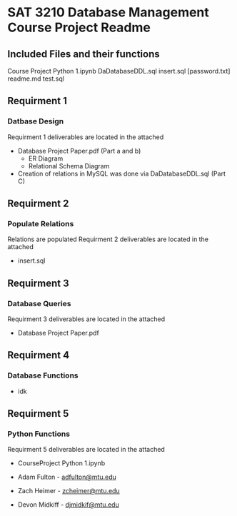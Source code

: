 # SAT 3210 Database Management Course Project Readme

## Included Files and their functions
Course Project Python 1.ipynb
DaDatabaseDDL.sql
insert.sql
[password.txt]
readme.md
test.sql



## Requirment 1
### Datbase Design

Requirment 1 deliverables are located in the attached
- Database Project Paper.pdf (Part a and b)
  - ER Diagram
  - Relational Schema Diagram
- Creation of relations in MySQL was done via DaDatabaseDDL.sql (Part C)

## Requirment 2
### Populate Relations
Relations are populated 
Requirment 2 deliverables are located in the attached
- insert.sql

## Requirment 3
### Database Queries

Requirment 3 deliverables are located in the attached
- Database Project Paper.pdf

## Requirment 4
### Database Functions

- idk

## Requirment 5
### Python Functions 

Requirment 5 deliverables are located in the attached
- CourseProject Python 1.ipynb

- Adam Fulton   - adfulton@mtu.edu
- Zach Heimer   - zcheimer@mtu.edu
- Devon Midkiff - djmidkif@mtu.edu
